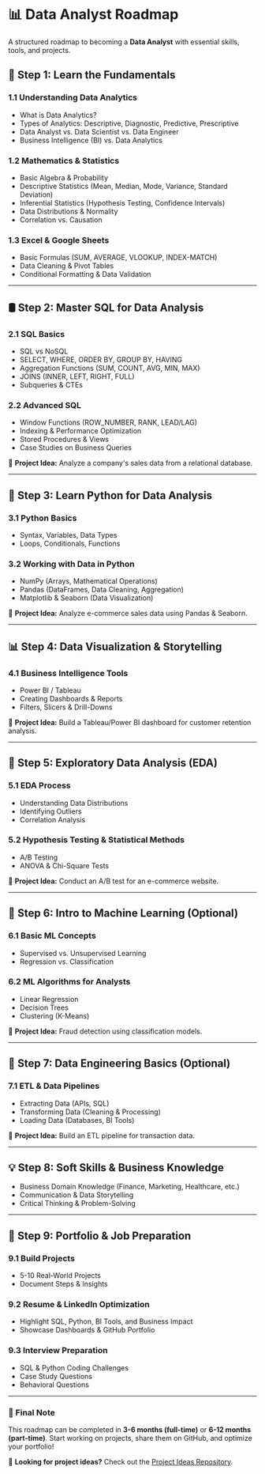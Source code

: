 # 📊 Data Analyst Roadmap

A structured roadmap to becoming a **Data Analyst** with essential skills, tools, and projects.

## 🏁 Step 1: Learn the Fundamentals
### 1.1 Understanding Data Analytics
- What is Data Analytics?
- Types of Analytics: Descriptive, Diagnostic, Predictive, Prescriptive
- Data Analyst vs. Data Scientist vs. Data Engineer
- Business Intelligence (BI) vs. Data Analytics

### 1.2 Mathematics & Statistics
- Basic Algebra & Probability
- Descriptive Statistics (Mean, Median, Mode, Variance, Standard Deviation)
- Inferential Statistics (Hypothesis Testing, Confidence Intervals)
- Data Distributions & Normality
- Correlation vs. Causation

### 1.3 Excel & Google Sheets
- Basic Formulas (SUM, AVERAGE, VLOOKUP, INDEX-MATCH)
- Data Cleaning & Pivot Tables
- Conditional Formatting & Data Validation

---

## 🛢️ Step 2: Master SQL for Data Analysis
### 2.1 SQL Basics
- SQL vs NoSQL
- SELECT, WHERE, ORDER BY, GROUP BY, HAVING
- Aggregation Functions (SUM, COUNT, AVG, MIN, MAX)
- JOINS (INNER, LEFT, RIGHT, FULL)
- Subqueries & CTEs

### 2.2 Advanced SQL
- Window Functions (ROW_NUMBER, RANK, LEAD/LAG)
- Indexing & Performance Optimization
- Stored Procedures & Views
- Case Studies on Business Queries

📌 **Project Idea:** Analyze a company's sales data from a relational database.

---

## 🐍 Step 3: Learn Python for Data Analysis
### 3.1 Python Basics
- Syntax, Variables, Data Types
- Loops, Conditionals, Functions

### 3.2 Working with Data in Python
- NumPy (Arrays, Mathematical Operations)
- Pandas (DataFrames, Data Cleaning, Aggregation)
- Matplotlib & Seaborn (Data Visualization)

📌 **Project Idea:** Analyze e-commerce sales data using Pandas & Seaborn.

---

## 📊 Step 4: Data Visualization & Storytelling
### 4.1 Business Intelligence Tools
- Power BI / Tableau
- Creating Dashboards & Reports
- Filters, Slicers & Drill-Downs

📌 **Project Idea:** Build a Tableau/Power BI dashboard for customer retention analysis.

---

## 🔎 Step 5: Exploratory Data Analysis (EDA)
### 5.1 EDA Process
- Understanding Data Distributions
- Identifying Outliers
- Correlation Analysis

### 5.2 Hypothesis Testing & Statistical Methods
- A/B Testing
- ANOVA & Chi-Square Tests

📌 **Project Idea:** Conduct an A/B test for an e-commerce website.

---

## 🤖 Step 6: Intro to Machine Learning (Optional)
### 6.1 Basic ML Concepts
- Supervised vs. Unsupervised Learning
- Regression vs. Classification

### 6.2 ML Algorithms for Analysts
- Linear Regression
- Decision Trees
- Clustering (K-Means)

📌 **Project Idea:** Fraud detection using classification models.

---

## 🔧 Step 7: Data Engineering Basics (Optional)
### 7.1 ETL & Data Pipelines
- Extracting Data (APIs, SQL)
- Transforming Data (Cleaning & Processing)
- Loading Data (Databases, BI Tools)

📌 **Project Idea:** Build an ETL pipeline for transaction data.

---

## 💡 Step 8: Soft Skills & Business Knowledge
- Business Domain Knowledge (Finance, Marketing, Healthcare, etc.)
- Communication & Data Storytelling
- Critical Thinking & Problem-Solving

---

## 🚀 Step 9: Portfolio & Job Preparation
### 9.1 Build Projects
- 5-10 Real-World Projects
- Document Steps & Insights

### 9.2 Resume & LinkedIn Optimization
- Highlight SQL, Python, BI Tools, and Business Impact
- Showcase Dashboards & GitHub Portfolio

### 9.3 Interview Preparation
- SQL & Python Coding Challenges
- Case Study Questions
- Behavioral Questions

---

### 🎯 Final Note
This roadmap can be completed in **3-6 months (full-time)** or **6-12 months (part-time)**. Start working on projects, share them on GitHub, and optimize your portfolio!

📝 **Looking for project ideas?** Check out the [Project Ideas Repository](#).
